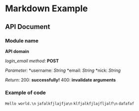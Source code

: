 Markdown Example
===

API Document
---

### Module name

**API domain**

*login_email*
*method:* **POST**

*Parameter:*
*username: *String*
*email: *String*
*nick: *String*

*Return*:
    200: **successfully!**
    400: **invalidate arguments**

### Example of code
`Hello world.\n`
`jafalkfjlajfja\n`
`klfjalkfjlajfljalf\n`
`dafafaf`
